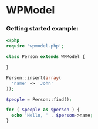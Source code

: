 WPModel
=======

<h3>Getting started example:</h3>

```php
<?php
require 'wpmodel.php';

class Person extends WPModel {

}

Person::insert(array(
  'name' => 'John'
));

$people = Person::find();

for ( $people as $person ) {
  echo 'Hello, ' . $person->name;
}
```
